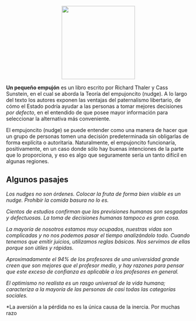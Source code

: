 <!--
.. title: Un pequeño empujón
.. slug: un-pequeno-empujon
.. date: 2022-07-28 21:54:09 UTC-05:00
.. tags: draft, no-ficción,
.. category: 
.. link: 
.. description: 
.. type: text
-->

<p style="text-align: center;">
<img src="https://i.gr-assets.com/images/S/compressed.photo.goodreads.com/books/1509133920l/36488002._SY475_.jpg
" width="200px">
</p>

**Un pequeño empujón** es un libro escrito por Richard Thaler y Cass Sunstein, en el cual se aborda la Teoría del empujoncito (nudge). A lo largo del texto los autores exponen las ventajas del paternalismo libertario, de cómo el Estado podría ayudar a las personas a tomar mejores decisiones *por defecto*, en el entendido de que posee mayor información para seleccionar la alternativa más conveniente. 

El empujoncito (nudge) se puede entender como una manera de hacer que un grupo de personas tomen una decisión predeterminada sin obligarlas de forma explícita o autoritaria. Naturalmente, el empujoncito funcionaría, positivamente, en un caso donde sólo hay buenas intenciones de la parte que lo proporciona, y eso es algo que seguramente sería un tanto difícil en algunas regiones.

## Algunos pasajes

*Los nudges no son órdenes. Colocar la fruta de forma bien visible es un nudge. Prohibir la comida basura no lo es.* 

*Cientos de estudios confirman que las previsiones humanas son sesgadas y defectuosas. La toma de decisiones humanas tampoco es gran cosa.*

*La mayoría de nosotros estamos muy ocupados, nuestras vidas son complicadas y no nos podemos pasar el tiempo analizándolo todo. Cuando tenemos que emitir juicios, utilizamos reglas básicas. Nos servimos de ellas porque son útiles y rápidas.*

*Aproximadamente el 94% de los profesores de una universidad grande creen que son mejores que el profesor medio, y hay razones para pensar que este exceso de confianza es aplicable a los profesores en general.*

*El optimismo no realista es un rasgo universal de la vida humana; caracteriza a la mayoría de las personas de casi todas las categorías sociales.*

*La aversión a la pérdida no es la única causa de la inercia. Por muchas razo

